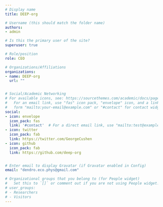 ```yaml
---
# Display name
title: DEEP-org

# Username (this should match the folder name)
authors:
- admin

# Is this the primary user of the site?
superuser: true

# Role/position
role: CEO

# Organizations/Affiliations
organizations:
- name: DEEP-org
  url: ""


# Social/Academic Networking
# For available icons, see: https://sourcethemes.com/academic/docs/page-builder/#icons
#   For an email link, use "fas" icon pack, "envelope" icon, and a link in the
#   form "mailto:your-email@example.com" or "#contact" for contact widget.
social:
- icon: envelope
  icon_pack: fas
  link: '#contact'  # For a direct email link, use "mailto:test@example.org".
- icon: twitter
  icon_pack: fab
  link: https://twitter.com/GeorgeCushen
- icon: github
  icon_pack: fab
  link: https://github.com/deep-org


# Enter email to display Gravatar (if Gravatar enabled in Config)
email: "dendro.eco.phys@gmail.com"

# Organizational groups that you belong to (for People widget)
#   Set this to `[]` or comment out if you are not using People widget.
# user_groups:
# - Researchers
# - Visitors
---
```


